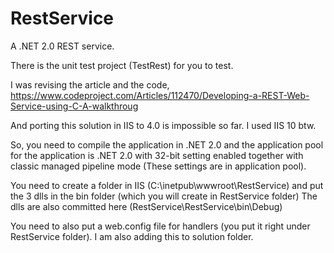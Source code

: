 # RestService
A .NET 2.0 REST service.

There is the unit test project (TestRest) for you to test.

I was revising the article and the code, https://www.codeproject.com/Articles/112470/Developing-a-REST-Web-Service-using-C-A-walkthroug

And porting this solution in IIS to 4.0 is impossible so far. I used IIS 10 btw.

So, you need to compile the application in .NET 2.0 and the application pool for the application is .NET 2.0 with 32-bit setting enabled 
together with classic managed pipeline mode (These settings are in application pool).

You need to create a folder in IIS (C:\inetpub\wwwroot\RestService) and put the 3 dlls in the bin folder (which you will create in RestService folder)
The dlls are also committed here (RestService\RestService\bin\Debug)

You need to also put a web.config file for handlers (you put it right under RestService folder). I am also adding this to solution folder.
